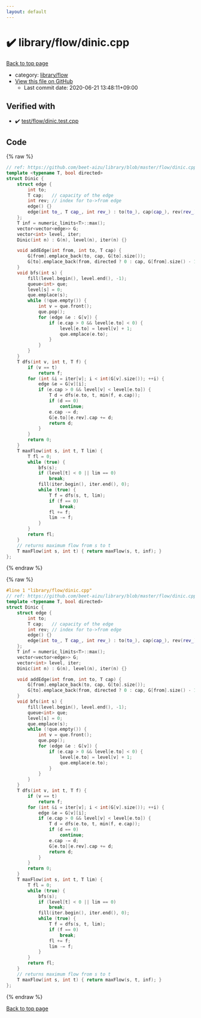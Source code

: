 ```yaml
---
layout: default
---
```


<!-- mathjax config similar to math.stackexchange -->
<script type="text/javascript" async
  src="https://cdnjs.cloudflare.com/ajax/libs/mathjax/2.7.5/MathJax.js?config=TeX-MML-AM_CHTML">
</script>
<script type="text/x-mathjax-config">
  MathJax.Hub.Config({
    TeX: { equationNumbers: { autoNumber: "AMS" }},
    tex2jax: {
      inlineMath: [ ['$','$'] ],
      processEscapes: true
    },
    "HTML-CSS": { matchFontHeight: false },
    displayAlign: "left",
    displayIndent: "2em"
  });
</script>

<script type="text/javascript" src="https://cdnjs.cloudflare.com/ajax/libs/jquery/3.4.1/jquery.min.js"></script>
<script src="https://cdn.jsdelivr.net/npm/jquery-balloon-js@1.1.2/jquery.balloon.min.js" integrity="sha256-ZEYs9VrgAeNuPvs15E39OsyOJaIkXEEt10fzxJ20+2I=" crossorigin="anonymous"></script>
<script type="text/javascript" src="../../../assets/js/copy-button.js"></script>
<link rel="stylesheet" href="../../../assets/css/copy-button.css" />


# :heavy_check_mark: library/flow/dinic.cpp

<a href="../../../index.html">Back to top page</a>

* category: <a href="../../../index.html#befd6e878d04dabe98b2fcf892a1574a">library/flow</a>
* <a href="{{ site.github.repository_url }}/blob/master/library/flow/dinic.cpp">View this file on GitHub</a>
    - Last commit date: 2020-06-21 13:48:11+09:00




## Verified with

* :heavy_check_mark: <a href="../../../verify/test/flow/dinic.test.cpp.html">test/flow/dinic.test.cpp</a>


## Code

<a id="unbundled"></a>
{% raw %}
```cpp
// ref: https://github.com/beet-aizu/library/blob/master/flow/dinic.cpp
template <typename T, bool directed>
struct Dinic {
    struct edge {
        int to;
        T cap;   // capacity of the edge
        int rev; // index for to->from edge
        edge() {}
        edge(int to_, T cap_, int rev_) : to(to_), cap(cap_), rev(rev_) {}
    };
    T inf = numeric_limits<T>::max();
    vector<vector<edge>> G;
    vector<int> level, iter;
    Dinic(int n) : G(n), level(n), iter(n) {}

    void addEdge(int from, int to, T cap) {
        G[from].emplace_back(to, cap, G[to].size());
        G[to].emplace_back(from, directed ? 0 : cap, G[from].size() - 1);
    }
    void bfs(int s) {
        fill(level.begin(), level.end(), -1);
        queue<int> que;
        level[s] = 0;
        que.emplace(s);
        while (!que.empty()) {
            int v = que.front();
            que.pop();
            for (edge &e : G[v]) {
                if (e.cap > 0 && level[e.to] < 0) {
                    level[e.to] = level[v] + 1;
                    que.emplace(e.to);
                }
            }
        }
    }
    T dfs(int v, int t, T f) {
        if (v == t)
            return f;
        for (int &i = iter[v]; i < int(G[v].size()); ++i) {
            edge &e = G[v][i];
            if (e.cap > 0 && level[v] < level[e.to]) {
                T d = dfs(e.to, t, min(f, e.cap));
                if (d == 0)
                    continue;
                e.cap -= d;
                G[e.to][e.rev].cap += d;
                return d;
            }
        }
        return 0;
    }
    T maxFlow(int s, int t, T lim) {
        T fl = 0;
        while (true) {
            bfs(s);
            if (level[t] < 0 || lim == 0)
                break;
            fill(iter.begin(), iter.end(), 0);
            while (true) {
                T f = dfs(s, t, lim);
                if (f == 0)
                    break;
                fl += f;
                lim -= f;
            }
        }
        return fl;
    }
    // returns maximum flow from s to t
    T maxFlow(int s, int t) { return maxFlow(s, t, inf); }
};
```
{% endraw %}

<a id="bundled"></a>
{% raw %}
```cpp
#line 1 "library/flow/dinic.cpp"
// ref: https://github.com/beet-aizu/library/blob/master/flow/dinic.cpp
template <typename T, bool directed>
struct Dinic {
    struct edge {
        int to;
        T cap;   // capacity of the edge
        int rev; // index for to->from edge
        edge() {}
        edge(int to_, T cap_, int rev_) : to(to_), cap(cap_), rev(rev_) {}
    };
    T inf = numeric_limits<T>::max();
    vector<vector<edge>> G;
    vector<int> level, iter;
    Dinic(int n) : G(n), level(n), iter(n) {}

    void addEdge(int from, int to, T cap) {
        G[from].emplace_back(to, cap, G[to].size());
        G[to].emplace_back(from, directed ? 0 : cap, G[from].size() - 1);
    }
    void bfs(int s) {
        fill(level.begin(), level.end(), -1);
        queue<int> que;
        level[s] = 0;
        que.emplace(s);
        while (!que.empty()) {
            int v = que.front();
            que.pop();
            for (edge &e : G[v]) {
                if (e.cap > 0 && level[e.to] < 0) {
                    level[e.to] = level[v] + 1;
                    que.emplace(e.to);
                }
            }
        }
    }
    T dfs(int v, int t, T f) {
        if (v == t)
            return f;
        for (int &i = iter[v]; i < int(G[v].size()); ++i) {
            edge &e = G[v][i];
            if (e.cap > 0 && level[v] < level[e.to]) {
                T d = dfs(e.to, t, min(f, e.cap));
                if (d == 0)
                    continue;
                e.cap -= d;
                G[e.to][e.rev].cap += d;
                return d;
            }
        }
        return 0;
    }
    T maxFlow(int s, int t, T lim) {
        T fl = 0;
        while (true) {
            bfs(s);
            if (level[t] < 0 || lim == 0)
                break;
            fill(iter.begin(), iter.end(), 0);
            while (true) {
                T f = dfs(s, t, lim);
                if (f == 0)
                    break;
                fl += f;
                lim -= f;
            }
        }
        return fl;
    }
    // returns maximum flow from s to t
    T maxFlow(int s, int t) { return maxFlow(s, t, inf); }
};

```
{% endraw %}

<a href="../../../index.html">Back to top page</a>

